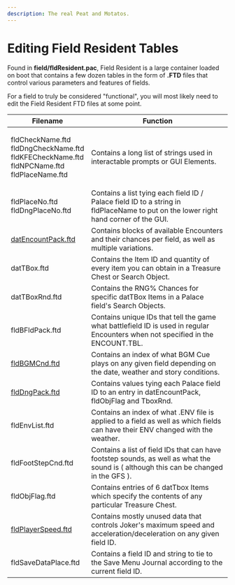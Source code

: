 ```yaml
---
description: The real Peat and Motatos.
---
```


# Editing Field Resident Tables

Found in **field/fldResident.pac**, Field Resident is a large container loaded on boot that contains a few dozen tables in the form of **.FTD** files that control various parameters and features of fields.

For a field to truly be considered "functional", you will most likely need to edit the Field Resident FTD files at some point.&#x20;

| Filename                                                                                                    | Function                                                                                                                               |
| ----------------------------------------------------------------------------------------------------------- | -------------------------------------------------------------------------------------------------------------------------------------- |
| <p>fldCheckName.ftd<br>fldDngCheckName.ftd<br>fldKFECheckName.ftd<br>fldNPCName.ftd<br>fldPlaceName.ftd</p> | Contains a long list of strings used in interactable prompts or GUI Elements.                                                          |
| <p>fldPlaceNo.ftd<br>fldDngPlaceNo.ftd</p>                                                                  | Contains a list tying each field ID / Palace field ID to a string in fldPlaceName to put on the lower right hand corner of the GUI.    |
| [datEncountPack.ftd](datEncountPack.md)                                                                     | Contains blocks of available Encounters and their chances per field, as well as multiple variations.                                   |
| datTBox.ftd                                                                                                 | Contains the Item ID and quantity of every item you can obtain in a Treasure Chest or Search Object.                                   |
| datTBoxRnd.ftd                                                                                              | Contains the RNG% Chances for specific datTBox Items in a Palace field's Search Objects.                                               |
| fldBFldPack.ftd                                                                                             | Contains unique IDs that tell the game what battlefield ID is used in regular Encounters when not specified in the ENCOUNT.TBL.        |
| [fldBGMCnd.ftd](fldBGMCnd.md)                                                                               | Contains an index of what BGM Cue plays on any given field depending on the date, weather and story conditions.                        |
| [fldDngPack.ftd](fldDngPack.md)                                                                             | Contains values tying each Palace field ID to an entry in datEncountPack, fldObjFlag and TboxRnd.                                      |
| fldEnvList.ftd                                                                                              | Contains an index of what .ENV file is applied to a field as well as which fields can have their ENV changed with the weather.         |
| fldFootStepCnd.ftd                                                                                          | Contains a list of field IDs that can have footstep sounds, as well as what the sound is ( although this can be changed in the GFS ).  |
| fldObjFlag.ftd                                                                                              | Contains entries of 6 datTbox Items which specify the contents of any particular Treasure Chest.                                       |
| [fldPlayerSpeed.ftd](fldPlayerSpeed.md)                                                                     | Contains mostly unused data that controls Joker's maximum speed and acceleration/deceleration on any given field ID.                   |
| fldSaveDataPlace.ftd                                                                                        | Contains a field ID and string to tie to the Save Menu Journal according to the current field ID.                                      |


